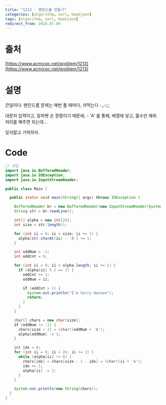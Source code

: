 ```yaml
---
title: "1213 - 팬린드롬 만들기"
categories: [algorithm, sort, baekjoon]
tags: [algorithm, sort, baekjoon]
redirect_from: 2018.07.09
---
```


# 출처
[https://www.acmicpc.net/problem/1213](https://www.acmicpc.net/problem/1213)

# 설명
큰일이다. 팬린드롬 문제는 매번 풀 때마다, 까먹는다 -_-;;;

대문자 입력이고, 알파벳 순 정렬이기 때문에, - 'A' 를 통해, 배열에 넣고, 홀수만 예외 처리를 해주면 되는데...

잊지말고 기억하자. 

# Code
~~~ java
// 정답
import java.io.BufferedReader;
import java.io.IOException;
import java.io.InputStreamReader;

public class Main {

  public static void main(String[] args) throws IOException {

    BufferedReader br = new BufferedReader(new InputStreamReader(System.in));
    String str = br.readLine();

    int[] alpha = new int[26];
    int size = str.length();

    for (int ii = 0; ii < size; ii += 1) {
      alpha[str.charAt(ii) - 'A'] += 1;
    }

    int oddNum = -1;
    int oddCnt = 0;

    for (int ii = 0; ii < alpha.length; ii += 1) {
      if (alpha[ii] % 2 == 1) {
        oddCnt += 1;
        oddNum = ii;

        if (oddCnt > 1) {
          System.out.println("I'm Sorry Hansoo");
          return;
        }
      }
    }

    char[] chars = new char[size];
    if (oddNum != -1) {
      chars[size / 2] = (char)(oddNum + 'A');
      alpha[oddNum] -= 1;
    }

    int idx = 0;
    for (int ii = 0; ii < 26; ii += 1) {
      while (alpha[ii] != 0) {
        chars[idx] = chars[size - 1 - idx] = (char)(ii + 'A');
        idx += 1;
        alpha[ii] -= 2;
      }
    }

    System.out.println(new String(chars));
  }
}
~~~
